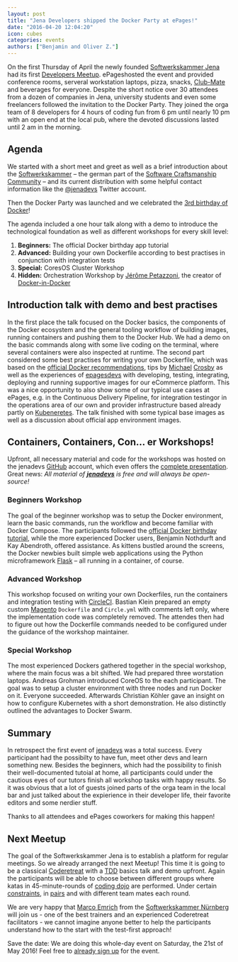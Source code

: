 ```yaml
---
layout: post
title: "Jena Developers shipped the Docker Party at ePages!"
date: "2016-04-20 12:04:20"
icon: cubes
categories: events
authors: ["Benjamin and Oliver Z."]
---
```


On the first Thursday of April the newly founded [Softwerkskammer Jena](https://www.softwerkskammer.org/groups/jena) had its first [Developers Meetup](www.meetup.com/jenadevs).
ePageshosted the event and provided conference rooms, serveral workstation laptops, pizza, snacks, [Club-Mate](https://de.wikipedia.org/wiki/Club-Mate) and beverages for everyone.
Despite the short notice over 30 attendees from a dozen of companies in Jena, university students and even some freelancers followed the invitation to the Docker Party.
They joined the orga team of 8 developers for 4 hours of coding fun from 6 pm until nearly 10 pm with an open end at the local pub, where the devoted discussions lasted until 2 am in the morning.

## Agenda

We started with a short meet and greet as well as a brief introduction about the [Softwerkskammer](softwerkskammer.org) – the german part of the [Software Craftsmanship Community](http://manifesto.softwarecraftsmanship.org) – and its current distribution with some helpful contact information like the [@jenadevs](https://twitter.com/jenadevs) Twitter account.

Then the Docker Party was launched and we celebrated the [3rd birthday of Docker](https://www.docker.com/community/docker-birthday-3)!

The agenda included a one hour talk along with a demo to introduce the technological foundation as well as different workshops for every skill level:

  1. **Beginners:** The official Docker birthday app tutorial
  1. **Advanced:** Building your own Dockerfile according to best practises in conjunction with integration tests 
  1. **Special:** CoresOS Cluster Workshop
  1. **Hidden:** Orchestration Workshop by [Jérôme Petazzoni](https://twitter.com/jpetazzo), the creator of [Docker-in-Docker](https://github.com/jpetazzo/dind) 

## Introduction talk with demo and best practises

In the first place the talk focused on the Docker basics, the components of the Docker ecosystem and the general tooling workflow of building images, running containers and pushing them to the Docker Hub.
We had a demo on the basic commands along with some live coding on the terminal, where several containers were also inspected at runtime.
The second part considered some best practises for writing your own Dockerfile, which was based on the [official Docker recommendations](https://docs.docker.com/engine/userguide/eng-image/dockerfile_best-practices), tips by [Michael](http://crosbymichael.com/dockerfile-best-practices.html) [Crosby](http://crosbymichael.com/dockerfile-best-practices-take-2.html) as well as the experiences of [epagesdevs](http://twitter.com/epagesdevs) with developing, testing, integrating, deploying and running supportive images for our eCommerce platform.
This was a nice opportunity to also show some of our typical use cases at ePages, e.g. in the Continuous Delivery Pipeline, for integration testingor in the operations area of our own and provider infrastructure based already partly on [Kubeneretes](http://kubernetes.io).
The talk finished with some typical base images as well as a discussion about official app environment images.

## Containers, Containers, Con... er Workshops!

Upfront, all necessary material and code for the workshops was hosted on the jenadevs [GitHub](https://github.com/jenadevs) account, which even offers the [complete presentation](https://github.com/jenadevs/jenadevs-meetup-001-docker-party).
Great news: _All material of **[jenadevs](https://github.com/jenadevs)** is free and will always be open-source!_

### Beginners Workshop

The goal of the beginner workshop was to setup the Docker environment, learn the basic commands, run the workflow and become familiar with Docker Compose.
The participants followed the [official Docker birthday tutorial](https://github.com/docker/docker-birthday-3/blob/master/tutorial.md), while the more experienced Docker users, Benjamin Nothdurft and Kay Abendroth, offered assistance.
As kittens bustled around the screens, the Docker newbies built simple web applications using the Python microframework [Flask](http://flask.pocoo.org/) – all running in a container, of course.

### Advanced Workshop

This workshop focused on writing your own Dockerfiles, run the containers and integration testing with [CircleCI](https://circleci.com). Bastian Klein prepared an empty custom [Magento](https://magento.com) `Dockerfile` and `Circle.yml` with comments left only, where the implementation code was completely removed.
The attendes then had to figure out how the Dockerfile commands needed to be configured under the guidance of the workshop maintainer.

### Special Workshop

The most experienced Dockers gathered together in the special workshop, where the main focus was a bit shifted. We had prepared three worstation laptops. Andreas Grohman introduced CoreOS to the each participant. The goal was to setup a cluster environment with three nodes and run Docker on it.
Everyone succeeded.
Afterwards Christian Köhler gave an insight on how to configure Kubernetes with a short demonstration. He also distinctly outlined the advantages to Docker Swarm.

## Summary 

In retrospect the first event of [jenadevs](https://twitter.com/jenadevs) was a total success. Every participant had the possibilty to have fun, meet other devs and learn something new.
Besides the beginners, which had the possibility to finish their well-documented tutoial at home, all participants could under the cautious eyes of our tutors finish all workshop tasks with happy results. So it was obvious that a lot of guests joined parts of the orga team in the local bar and just talked about the expierience in their developer life, their favorite editors and some nerdier stuff.

Thanks to all attendees and ePages coworkers for making this happen!

## Next Meetup

The goal of the Softwerkskammer Jena is to establish a platform for regular meetings. So we already arranged the next Meetup! This time it is going to be a classical [Coderetreat](http://coderetreat.org) with a [TDD](https://en.wikipedia.org/wiki/Test-driven_development) basics talk and demo upfront.
Again the participants will be able to choose between different groups where katas in 45-minute-rounds of [coding dojo](http://ccd-school.de/coding-dojo/) are performed. Under certain [constraints](http://coderetreat.org/facilitating/activity-catalog), in [pairs](https://en.wikipedia.org/wiki/Pair_programming) and with different team mates each round.

We are very happy that [Marco Emrich](https://twitter.com/marcoemrich) from the [Softwerkskammer Nürnberg](https://www.softwerkskammer.org/groups/nuernberg) will join us - one of the best trainers and an experienced Coderetreat facilitators - we cannot imagine anyone better to help the participants understand how to the start with the test-first approach!

Save the date: We are doing this whole-day event on Saturday, the 21st of May 2016! Feel free to [already sign up](www.meetup.com/jenadevs) for the event.
